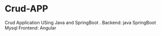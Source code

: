 # Crud-APP

Crud Application USing Java and SpringBoot .
Backend: java SpringBoot Mysql
Frontend: Angular

